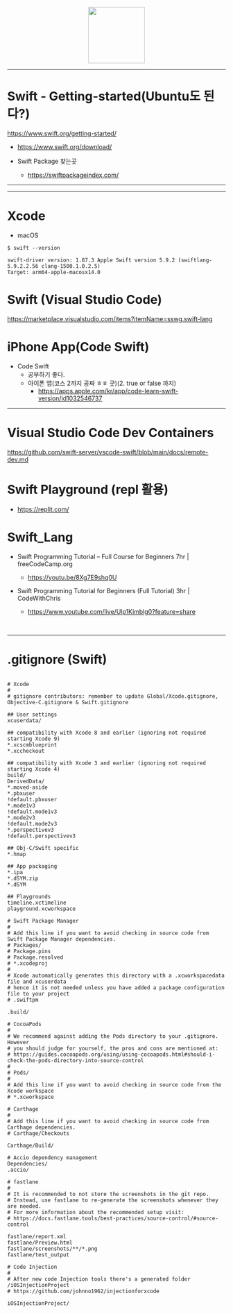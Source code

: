 <p align="center">
  <img width=130px src="https://www.svgrepo.com/show/452110/swift.svg" />
</p>

<hr>

# Swift - Getting-started(Ubuntu도 된다?)

https://www.swift.org/getting-started/

- https://www.swift.org/download/

- Swift Package 찾는곳 

  - https://swiftpackageindex.com/

<hr>

<hr>

# Xcode

- macOS

```
$ swift --version

swift-driver version: 1.87.3 Apple Swift version 5.9.2 (swiftlang-5.9.2.2.56 clang-1500.1.0.2.5)
Target: arm64-apple-macosx14.0
```
# Swift (Visual Studio Code)

https://marketplace.visualstudio.com/items?itemName=sswg.swift-lang  


# iPhone App(Code Swift)

- Code Swift
  - 공부하기 좋다.
  - 아이폰 앱(코스 2까지 공짜 ㅎㅎ 굿)(2. true or false 까지)
    - https://apps.apple.com/kr/app/code-learn-swift-version/id1032546737

<hr>


# Visual Studio Code Dev Containers 

https://github.com/swift-server/vscode-swift/blob/main/docs/remote-dev.md

# Swift Playground (repl 활용)

- https://replit.com/

# Swift_Lang


- Swift Programming Tutorial – Full Course for Beginners 7hr | freeCodeCamp.org

  - https://youtu.be/8Xg7E9shq0U
 
- Swift Programming Tutorial for Beginners (Full Tutorial) 3hr | CodeWithChris

  - https://www.youtube.com/live/Ulp1Kimblg0?feature=share

<br>

<hr>

# .gitignore (Swift)

```

# Xcode
#
# gitignore contributors: remember to update Global/Xcode.gitignore, Objective-C.gitignore & Swift.gitignore

## User settings
xcuserdata/

## compatibility with Xcode 8 and earlier (ignoring not required starting Xcode 9)
*.xcscmblueprint
*.xccheckout

## compatibility with Xcode 3 and earlier (ignoring not required starting Xcode 4)
build/
DerivedData/
*.moved-aside
*.pbxuser
!default.pbxuser
*.mode1v3
!default.mode1v3
*.mode2v3
!default.mode2v3
*.perspectivev3
!default.perspectivev3

## Obj-C/Swift specific
*.hmap

## App packaging
*.ipa
*.dSYM.zip
*.dSYM

## Playgrounds
timeline.xctimeline
playground.xcworkspace

# Swift Package Manager
#
# Add this line if you want to avoid checking in source code from Swift Package Manager dependencies.
# Packages/
# Package.pins
# Package.resolved
# *.xcodeproj
#
# Xcode automatically generates this directory with a .xcworkspacedata file and xcuserdata
# hence it is not needed unless you have added a package configuration file to your project
# .swiftpm

.build/

# CocoaPods
#
# We recommend against adding the Pods directory to your .gitignore. However
# you should judge for yourself, the pros and cons are mentioned at:
# https://guides.cocoapods.org/using/using-cocoapods.html#should-i-check-the-pods-directory-into-source-control
#
# Pods/
#
# Add this line if you want to avoid checking in source code from the Xcode workspace
# *.xcworkspace

# Carthage
#
# Add this line if you want to avoid checking in source code from Carthage dependencies.
# Carthage/Checkouts

Carthage/Build/

# Accio dependency management
Dependencies/
.accio/

# fastlane
#
# It is recommended to not store the screenshots in the git repo.
# Instead, use fastlane to re-generate the screenshots whenever they are needed.
# For more information about the recommended setup visit:
# https://docs.fastlane.tools/best-practices/source-control/#source-control

fastlane/report.xml
fastlane/Preview.html
fastlane/screenshots/**/*.png
fastlane/test_output

# Code Injection
#
# After new code Injection tools there's a generated folder /iOSInjectionProject
# https://github.com/johnno1962/injectionforxcode

iOSInjectionProject/
  
```

